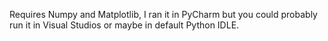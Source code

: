 Requires Numpy and Matplotlib, I ran it in PyCharm but you could probably run it in Visual Studios or maybe in default Python IDLE. 
